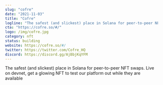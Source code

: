 ```yaml
---
slug: "cofre"
date: "2021-11-03"
title: "Cofre"
logline: "The safest (and slickest) place in Solana for peer-to-peer NFT swaps. Live on devnet, get a glowing NFT to test our platform out while they are available"
cta: "https://cofre.so/#/"
logo: /img/cofre.jpg
category: nft
status: building
website: https://cofre.so/#/
twitter: https://twitter.com/Cofre_HQ
discord: https://discord.gg/AjBbjKqYFM
---
```


The safest (and slickest) place in Solana for peer-to-peer NFT swaps. Live on devnet, get a glowing NFT to test our platform out while they are available
